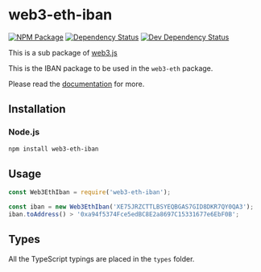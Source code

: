 # web3-eth-iban

[![NPM Package][npm-image]][npm-url] [![Dependency Status][deps-image]][deps-url] [![Dev Dependency Status][deps-dev-image]][deps-dev-url]

This is a sub package of [web3.js][repo]

This is the IBAN package to be used in the `web3-eth` package.

Please read the [documentation][docs] for more.

## Installation

### Node.js

```bash
npm install web3-eth-iban
```

## Usage

```js
const Web3EthIban = require('web3-eth-iban');

const iban = new Web3EthIban('XE75JRZCTTLBSYEQBGAS7GID8DKR7QY0QA3');
iban.toAddress() > '0xa94f5374Fce5edBC8E2a8697C15331677e6EbF0B';
```

[docs]: http://web3js.readthedocs.io/en/1.0/
[repo]: https://github.com/XinFinOrg/XDC3

## Types

All the TypeScript typings are placed in the `types` folder.

[docs]: http://web3js.readthedocs.io/en/1.0/
[repo]: https://github.com/XinFinOrg/XDC3
[npm-image]: https://img.shields.io/npm/v/web3-eth-iban.svg
[npm-url]: https://npmjs.org/package/web3-eth-iban
[deps-image]: https://david-dm.org/XinFinOrg/XDC3/1.x/status.svg?path=packages/web3-eth-iban
[deps-url]: https://david-dm.org/XinFinOrg/XDC3/1.x?path=packages/web3-eth-iban
[deps-dev-image]: https://david-dm.org/XinFinOrg/XDC3/1.x/dev-status.svg?path=packages/web3-eth-iban
[deps-dev-url]: https://david-dm.org/XinFinOrg/XDC3/1.x?type=dev&path=web3-eth-iban
